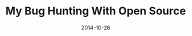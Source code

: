 ---
title: My Bug Hunting With Open Source
date: 2014-10-26
type: slides
event: HillHacks 2014
link: https://www.slideshare.net/madhuakula/my-bug-hunting-with-open-source
image: ./slides-bg.jpg
---
